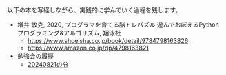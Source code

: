 以下の本を写経しながら、実践的に学んでいく過程を残します。

- 増井 敏克, 2020, プログラマを育てる脳トレパズル 遊んでおぼえるPythonプログラミング&アルゴリズム, 翔泳社
    - <https://www.shoeisha.co.jp/book/detail/9784798163826>
    - <https://www.amazon.co.jp/dp/4798163821>
- 勉強会の履歴
  - [20240821の分](./20240821/20240821.html)
